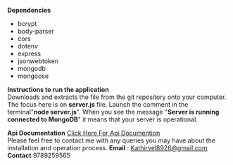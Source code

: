 **Dependencies**
- bcrypt
- body-parser
- cors
- dotenv
- express
- jsonwebtoken
- mongodb
- mongoose

**Instructions to run the application**<br/>
Downloads and extracts the file from the git repository onto your computer. The focus here is on **server.js** file. Launch the comment in the terminal"**node server.js**". When you see the message "**Server is running connected to MongoDB**" it means that your server is operational.

**Api Documentation** 
<a href="https://documenter.getpostman.com/view/31545041/2sA35MxHxb#2211643f-9679-48ff-884b-1d3fca6a7349">Click Here For Api Documention</a><br/>
Please feel free to contact me with any queries you may have about the installation and operation process.
**Email** : Kathirvel8926@gmail.com
**Contact**:9789259565
